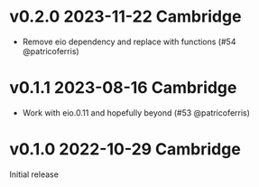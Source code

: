 # v0.2.0 2023-11-22 Cambridge

 - Remove eio dependency and replace with functions (#54 @patricoferris)

# v0.1.1 2023-08-16 Cambridge

 - Work with eio.0.11 and hopefully beyond (#53 @patricoferris)

# v0.1.0 2022-10-29 Cambridge

Initial release